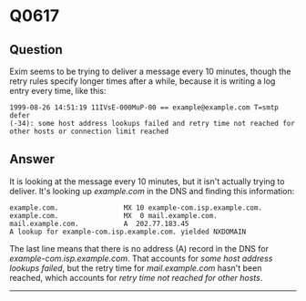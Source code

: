 Q0617
=====

Question
--------

Exim seems to be trying to deliver a message every 10 minutes, though
the retry rules specify longer times after a while, because it is
writing a log entry every time, like this:

    1999-08-26 14:51:19 11IVsE-000MuP-00 == example@example.com T=smtp defer
    (-34): some host address lookups failed and retry time not reached for
    other hosts or connection limit reached

Answer
------

It is looking at the message every 10 minutes, but it isn't actually
trying to deliver. It's looking up *example.com* in the DNS and finding
this information:

    example.com.                MX 10 example-com.isp.example.com.
    example.com.                MX  0 mail.example.com.
    mail.example.com.           A  202.77.183.45
    A lookup for example-com.isp.example.com. yielded NXDOMAIN

The last line means that there is no address (A) record in the DNS for
*example-com.isp.example.com*. That accounts for *some host address
lookups failed*, but the retry time for *mail.example.com* hasn't been
reached, which accounts for *retry time not reached for other hosts*.

* * * * *
